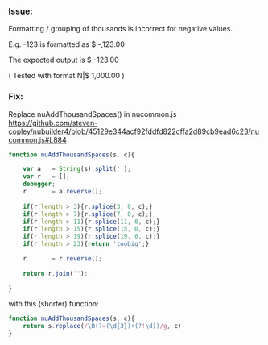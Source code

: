 ### Issue: 

Formatting / grouping of thousands is incorrect for negative values.

E.g. -123 is formatted as $ -,123.00

The expected output is $ -123.00

( Tested with format N|$ 1,000.00 )

### Fix: 

Replace nuAddThousandSpaces() in nucommon.js 
https://github.com/steven-copley/nubuilder4/blob/45129e344acf92fddfd822cffa2d89cb9ead6c23/nucommon.js#L884

```javascript
function nuAddThousandSpaces(s, c){

	var a	= String(s).split('');
	var r	= [];
	debugger;
	r		= a.reverse();
		
	if(r.length > 3){r.splice(3, 0, c);}
	if(r.length > 7){r.splice(7, 0, c);}
	if(r.length > 11){r.splice(11, 0, c);}
	if(r.length > 15){r.splice(15, 0, c);}
	if(r.length > 19){r.splice(19, 0, c);}
	if(r.length > 23){return 'toobig';}

	r		= r.reverse();
	
	return r.join('');
	
}

```

with this (shorter) function:

```javascript
function nuAddThousandSpaces(s, c){
    return s.replace(/\B(?=(\d{3})+(?!\d))/g, c)
}
```

